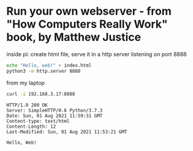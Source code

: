 # Run your own webserver - from "How Computers Really Work" book, by Matthew Justice

inside pi: create html file, serve it in a http server listening on port 8888
```bash
echo "Hello, web!" > index.html
python3 -m http.server 8888
```

from my laptop
```bash
curl -i 192.168.3.17:8888
```

```
HTTP/1.0 200 OK
Server: SimpleHTTP/0.6 Python/3.7.3
Date: Sun, 01 Aug 2021 11:59:31 GMT
Content-type: text/html
Content-Length: 12
Last-Modified: Sun, 01 Aug 2021 11:53:21 GMT

Hello, Web!
```
